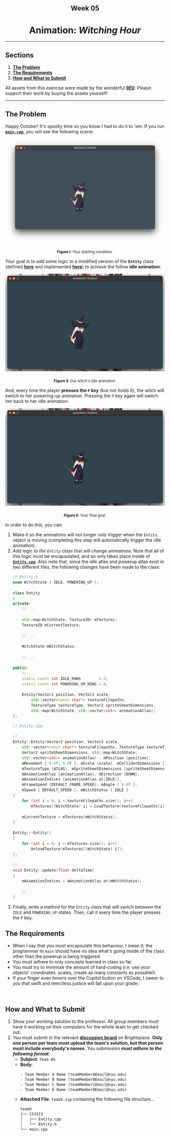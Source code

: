 <h2 align=center>Week 05</h2>

<h1 align=center>Animation: <em>Witching Hour</em></h1>

<!-- <h4 align=center><a href="assets/02-textures.zip">Download The Project's Zip File Here</a><h4> -->

---

## Sections
1. [**The Problem**](#1)
2. [**The Requirements**](#2)
3. [**How and What to Submit**](#3)

All assets from this exercise were made by the wonderful [**9E0**](https://9e0.itch.io/). Please support their work by buying the assets yourself!

---

<a id="1"></a>

## The Problem

Happy October! It's spooky time so you know I had to do it to 'em. If you run [**`main.cpp`**](main.cpp), you will see the following scene:

<a id="fg-1"></a>

<p align=center>
    <img src="assets/README/start.png">
    </img>
</p>

<p align=center>
    <sub>
        <strong>Figure I</strong>: Your starting condition.
    </sub>
</p>

Your goal is to add some logic to a modified version of the **`Entity`** class (defined [**here**](CS3113/Entity.h) and implemented [**here**](CS3113/Entity.cpp)) to achieve the follow **idle animation**:

<a id="fg-2"></a>

<p align=center>
    <img src="assets/README/idle.gif">
    </img>
</p>

<p align=center>
    <sub>
        <strong>Figure II</strong>: Our witch's idle animation.
    </sub>
</p>

And, every time the player **presses the `P` key** (but not _holds_ it), the witch will switch to her powering-up animation. Pressing the `P` key again will switch her back to her idle animation:

<a id="fg-2"></a>

<p align=center>
    <img src="assets/README/idle-powering-up.gif">
    </img>
</p>

<p align=center>
    <sub>
        <strong>Figure II</strong>: Your final goal.
    </sub>
</p>

In order to do this, you can:

1. Make it so the animations will not longer only trigger when the `Entity` object is moving (completing this step will automatically trigger the idle animation). 
2. Add logic _to the `Entity` class_ that will change animations. Note that all of this logic must be encapsulated, and so only takes place inside of [**`Entity.cpp`**](CS3113/Entity.cpp). Also note that, since the idle atlas and powerup atlas exist in two different files, the following changes have been made to the class:
    ```cpp
    // Entity.h
    enum WitchState { IDLE, POWERING_UP };

    class Entity
    {
    private:
        // ...

        std::map<WitchState, Texture2D> mTextures;
        Texture2D mCurrentTexture;

        // ...

        WitchState mWitchStatus;

        // ...
    
    public:
        // ...
        static const int IDLE_ROWS        = 6;
        static const int POWERING_UP_ROWS = 8;

        Entity(Vector2 position, Vector2 scale, 
            std::vector<const char*> textureFilepaths,
            TextureType textureType, Vector2 spriteSheetDimensions, 
            std::map<WitchState, std::vector<int>> animationAtlas);
    };  
    ```
    ```c++
    // Entity,cpp

    // ...
    Entity::Entity(Vector2 position, Vector2 scale, 
        std::vector<const char*> textureFilepaths, TextureType textureType,
        Vector2 spriteSheetDimensions, std::map<WitchState, 
        std::vector<int>> animationAtlas) : mPosition {position}, 
        mMovement { 0.0f, 0.0f }, mScale {scale}, mColliderDimensions {scale}, 
        mTextureType {ATLAS}, mSpriteSheetDimensions {spriteSheetDimensions},
        mAnimationAtlas {animationAtlas}, mDirection {DOWN}, 
        mAnimationIndices {animationAtlas.at(IDLE)}, 
        mFrameSpeed {DEFAULT_FRAME_SPEED}, mAngle { 0.0f }, 
        mSpeed { DEFAULT_SPEED }, mWitchStatus { IDLE } 
    {
        for (int i = 0; i < textureFilepaths.size(); i++)
            mTextures[(WitchState) i] = LoadTexture(textureFilepaths[i]);

        mCurrentTexture = mTextures[mWitchStatus];
    }

    Entity::~Entity() 
    {
        for (int i = 0; i < mTextures.size(); i++)
            UnloadTexture(mTextures[(WitchState) i]); 
    };

    // ...
    void Entity::update(float deltaTime)
    {
        mAnimationIndices = mAnimationAtlas.at(mWitchStatus);

        // ...
    }
    ```
3. Finally, write a method for the `Entity` class that will switch between the `IDLE` and `POWERING_UP` states. Then, call it every time the player presses the `P` key.

<a id="2"></a>

## The Requirements

- When I say that you _must_ encapsulate this behaviour, I mean it; the programmer in `main` should have no idea what's going inside of the class other than the powerup is being triggered.
- You _must_ adhere to only concepts learned in class so far.
- You must try to minimise the amount of hard-coding (i.e. use your objects' coordinates, scales, create as many constants as possible!).
- If your finger even _hovers_ over the Copilot button on VSCode, I _swear to you_ that swift and merciless justice will fall upon your grade.

<br>

<a id="3"></a>

## How and What to Submit

1. Show your working solution to the professor. All group members must have it working on their computers for the whole team to get checked out.
2. You must submit in the relevant [**discussion board**](https://brightspace.nyu.edu/d2l/le/501465/discussions/topics/574634/View) on Brightspace. **Only one person per team must upload the team's solution, but that person must include everybody's names**. You submission ***must adhere to the following format***:
    - **Subject**: `Team #X`
    - **Body**: 
        ```
        - Team Member A Name (teamMemberAEmail@nyu.edu)
        - Team Member B Name (teamMemberBEmail@nyu.edu)
        - Team Member C Name (teamMemberCEmail@nyu.edu)
        - Team Member D Name (teamMemberDEmail@nyu.edu)
        ```
    - **Attached File**: `teamX.zip` containing the following file structure...
        ```
        teamX
        ├── CS3113
        │   ├── Entity.cpp
        │   └── Entity.h
        └── main.cpp
        ```